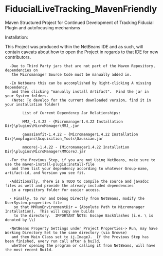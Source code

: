 # FiducialLiveTracking_MavenFriendly
Maven Structured Project for Continued Development of Tracking Fiducial Plugin and autofocusing mechanisms

Installation:

  This Project was produced within the NetBeans IDE and as such, will contain caveats about 
how to open the Project in regards to that IDE for new contributors.

      -Due to Third Party jars that are not part of the Maven Repository, dependencies on 
       the Micromanager Source Code must be manually added in.  

      -In Netbeans this can be accomplished by Right-clicking A missing Dependency, 
       and then clicking "manually install Artifact".  Find the jar in your System folders.
       (Note: To develop for the current downloaded version, find it in your installation folder)

            List of Current Dependency Jar Relationships:

            MMJ_-1.4.22 - {Micromanager1.4.22 Installation Dir}\plugins\MicroManager\MMJ_.jar

            gaussianfit-1.4.22 - {Micromanager1.4.22 Installation Dir}\mmplugins\Acquisition_Tools\Gaussian.jar

            mmcorej-1.4.22 - {Micromanager1.4.22 Installation Dir}\plugins\MicroManager\MMCoreJ.jar

      -For the Previous Step, if you are not Using NetBeans, make sure to use the maven-install-plugin:install-file
       and then list your dependency according to whatever Group-name, artifact-id, and Version you see fit.

      -Additionally, There is a TODO to compile the source and javadoc files as well and provide the already included dependencies
       in a repository folder for easier access.

      - Finally, to run and Debug Directly from NetBeans, modify the UserSystem.properties file
        so that MMRunEnvironmentDir = {Absolute Path to Micromanager Installation).  This will copy any builds
        to the directory.  IMPORTANT NOTE: Escape BackSlashes (i.e. \ is denoted by \\)

      -NetBeans Property Settings under Project Properties-> Run, may have Working Directory Set to the same directory (via Browse)
       and then Main Class set to ij.ImageJ.  If the Previous Step has been finished, every run call after a build, 
       whether opening the program or calling it from NetBeans, will have the most recent Build.


